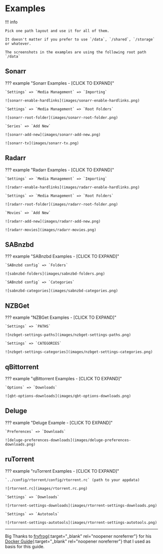 # Examples

!!! info

    Pick one path layout and use it for all of them.

    It doesn't matter if you prefer to use `/data`, `/shared`, `/storage` or whatever.

    The screenshots in the examples are using the following root path `/data`

## Sonarr

??? example "Sonarr Examples - [CLICK TO EXPAND]"

    `Settings` => `Media Management` => `Importing`

    ![sonarr-enable-hardlinks](images/sonarr-enable-hardlinks.png)

    `Settings` => `Media Management` => `Root Folders`

    ![sonarr-root-folder](images/sonarr-root-folder.png)

    `Series` => `Add New`

    ![sonarr-add-new](images/sonarr-add-new.png)

    ![sonarr-tv](images/sonarr-tv.png)

## Radarr

??? example "Radarr Examples - [CLICK TO EXPAND]"

    `Settings` => `Media Management` => `Importing`

    ![radarr-enable-hardlinks](images/radarr-enable-hardlinks.png)

    `Settings` => `Media Management` => `Root Folders`

    ![radarr-root-folder](images/radarr-root-folder.png)

    `Movies` => `Add New`

    ![radarr-add-new](images/radarr-add-new.png)

    ![radarr-movies](images/radarr-movies.png)

## SABnzbd

??? example "SABnzbd Examples - [CLICK TO EXPAND]"

    `SABnzbd config` => `Folders`

    ![sabnzbd-folders](images/sabnzbd-folders.png)

    `SABnzbd config` => `Categories`

    ![sabnzbd-categories](images/sabnzbd-categories.png)

## NZBGet

??? example "NZBGet Examples - [CLICK TO EXPAND]"

    `Settings` => `PATHS`

    ![nzbget-settings-paths](images/nzbget-settings-paths.png)

    `Settings` => `CATEGORIES`

    ![nzbget-settings-categories](images/nzbget-settings-categories.png)

## qBittorrent

??? example "qBittorrent Examples - [CLICK TO EXPAND]"

    `Options` => `Downloads`

    ![qbt-options-downloads](images/qbt-options-downloads.png)

## Deluge

??? example "Deluge Example - [CLICK TO EXPAND]"

    `Preferences` => `Downloads`

    ![deluge-preferences-downloads](images/deluge-preferences-downloads.png)

## ruTorrent

??? example "ruTorrent Examples - [CLICK TO EXPAND]"

    `../config/rtorrent/config/rtorrent.rc` (path to your appdata)

    ![rtorrent.rc](images/rtorrent.rc.png)

    `Settings` => `Downloads`

    ![rtorrent-settings-downloads](images/rtorrent-settings-downloads.png)

    `Settings` => `Autotools`

    ![rtorrent-settings-autotools](images/rtorrent-settings-autotools.png)

------

Big Thanks to [fryfrog](https://github.com/fryfrog){:target="_blank" rel="noopener noreferrer"} for his [Docker Guide](https://wiki.servarr.com/docker-guide){:target="_blank" rel="noopener noreferrer"} that I used as basis for this guide.
